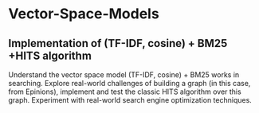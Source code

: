 # Vector-Space-Models
## Implementation of (TF-IDF, cosine) + BM25 +HITS algorithm

Understand the vector space model (TF-IDF, cosine) + BM25 works in searching. Explore real-world challenges of building a graph (in this case, from Epinions), implement and test the classic HITS algorithm over this graph. Experiment with real-world search engine optimization techniques.
